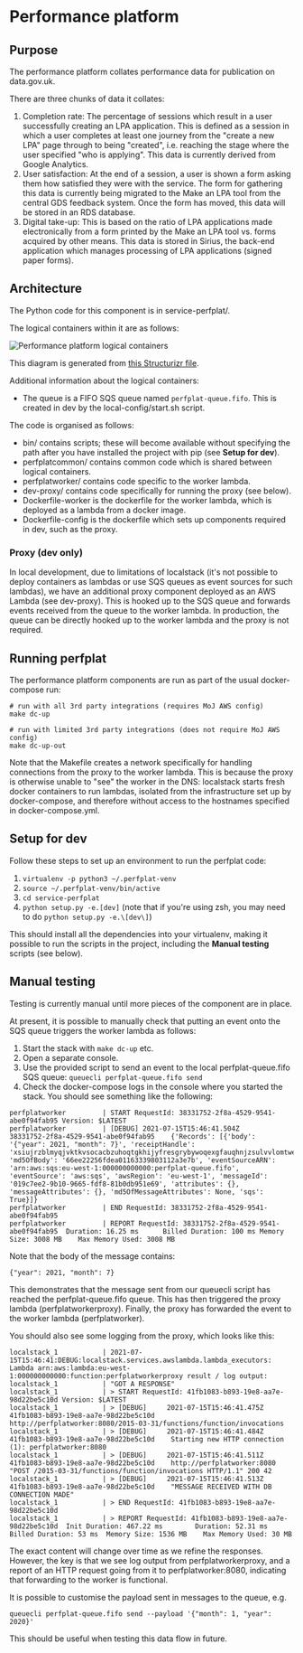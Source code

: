 # Performance platform

## Purpose

The performance platform collates performance
data for publication on data.gov.uk.

There are three chunks of data it collates:

1. Completion rate: The percentage of sessions which result in
a user successfully creating an LPA application. This is defined as
a session in which a user completes at least one journey from
the "create a new LPA" page through to being "created", i.e.
reaching the stage where the user specified "who is applying".
This data is currently derived from Google Analytics.
2. User satisfaction: At the end of a session, a user is shown
a form asking them how satisfied they were with the service.
The form for gathering this data is currently being
migrated to the Make an LPA tool from the central GDS feedback
system. Once the form has moved, this data will be stored in an
RDS database.
3. Digital take-up: This is based on the ratio of LPA applications
made electronically from a form printed by the Make an LPA tool
vs. forms acquired by other means. This data is stored in Sirius,
the back-end application which manages processing of LPA
applications (signed paper forms).

## Architecture

The Python code for this component is in service-perfplat/.

The logical containers within it are as follows:

![Performance platform logical containers](../images/perfplat_logical_containers.png)

This diagram is generated from [this Structurizr file](perfplat_v3_embedded.structurizr).

Additional information about the logical containers:

* The queue is a FIFO SQS queue named `perfplat-queue.fifo`. This is
created in dev by the local-config/start.sh script.

The code is organised as follows:

* bin/ contains scripts; these will become available without specifying
the path after you have installed the project with pip (see **Setup for dev**).
* perfplatcommon/ contains common code which is shared between logical
containers.
* perfplatworker/ contains code specific to the worker lambda.
* dev-proxy/ contains code specifically for running the proxy (see below).
* Dockerfile-worker is the dockerfile for the worker lambda, which is
deployed as a lambda from a docker image.
* Dockerfile-config is the dockerfile which sets up components required
in dev, such as the proxy.

### Proxy (dev only)

In local development, due to limitations of localstack (it's not possible
to deploy containers as lambdas or use SQS queues as event sources for
such lambdas), we have an additional proxy component deployed as an
AWS Lambda (see dev-proxy). This is hooked up to the SQS queue and forwards
events received from the queue to the worker lambda. In production, the
queue can be directly hooked up to the worker lambda and the proxy is not
required.

## Running perfplat

The performance platform components are run as part of the usual
docker-compose run:

```
# run with all 3rd party integrations (requires MoJ AWS config)
make dc-up

# run with limited 3rd party integrations (does not require MoJ AWS config)
make dc-up-out
```

Note that the Makefile creates a network specifically for handling
connections from the proxy to the worker lambda. This is because
the proxy is otherwise unable to "see" the worker in the DNS:
localstack starts fresh docker containers to run lambdas, isolated
from the infrastructure set up by docker-compose, and therefore
without access to the hostnames specified in docker-compose.yml.

## Setup for dev

Follow these steps to set up an environment to run the perfplat code:

1. `virtualenv -p python3 ~/.perfplat-venv`
2. `source ~/.perfplat-venv/bin/active`
3. `cd service-perfplat`
4. `python setup.py -e.[dev]` (note that if you're using zsh, you may need
to do `python setup.py -e.\[dev\]`)

This should install all the dependencies into your virtualenv, making
it possible to run the scripts in the project, including the **Manual testing**
scripts (see below).

## Manual testing

Testing is currently manual until more pieces of the component are in
place.

At present, it is possible to manually check that putting an event onto
the SQS queue triggers the worker lambda as follows:

1. Start the stack with `make dc-up` etc.
2. Open a separate console.
3. Use the provided script to send an event to the local
perfplat-queue.fifo SQS queue: `queuecli perfplat-queue.fifo send`
4. Check the docker-compose logs in the console where you started the
stack. You should see something like the following:

```
perfplatworker         | START RequestId: 38331752-2f8a-4529-9541-abe0f94fab95 Version: $LATEST
perfplatworker         | [DEBUG] 2021-07-15T15:46:41.504Z        38331752-2f8a-4529-9541-abe0f94fab95    {'Records': [{'body': '{"year": 2021, "month": 7}', 'receiptHandle': 'xsiujrzblmyqjvktkvsocacbzuhoqtgkhijyfresgrybywoqexgfauqhnjzsulvvlomtwelghipcpikksyylljubhixqkmrgoourfkhadyfmpvxlgmxjlygfmujsxsotoymgkfxrdfzsmnhuizemhryfnrtiuxbnyldahlztinhmfbyhvksldeqlc', 'md5OfBody': '66ee22256fdea01163339803112a3e7b', 'eventSourceARN': 'arn:aws:sqs:eu-west-1:000000000000:perfplat-queue.fifo', 'eventSource': 'aws:sqs', 'awsRegion': 'eu-west-1', 'messageId': '019c7ee2-9b10-9665-fdf8-81b0db951e69', 'attributes': {}, 'messageAttributes': {}, 'md5OfMessageAttributes': None, 'sqs': True}]}
perfplatworker         | END RequestId: 38331752-2f8a-4529-9541-abe0f94fab95
perfplatworker         | REPORT RequestId: 38331752-2f8a-4529-9541-abe0f94fab95  Duration: 16.25 ms      Billed Duration: 100 ms Memory Size: 3008 MB    Max Memory Used: 3008 MB
```

Note that the body of the message contains:

```
{"year": 2021, "month": 7}
```

This demonstrates that the message sent from our queuecli script
has reached the perfplat-queue.fifo queue. This has then triggered
the proxy lambda (perfplatworkerproxy). Finally, the proxy has
forwarded the event to the worker lambda (perfplatworker).

You should also see some logging from the proxy, which looks like this:

```
localstack_1           | 2021-07-15T15:46:41:DEBUG:localstack.services.awslambda.lambda_executors: Lambda arn:aws:lambda:eu-west-1:000000000000:function:perfplatworkerproxy result / log output:
localstack_1           | "GOT A RESPONSE"
localstack_1           | > START RequestId: 41fb1083-b893-19e8-aa7e-98d22be5c10d Version: $LATEST
localstack_1           | > [DEBUG]     2021-07-15T15:46:41.475Z        41fb1083-b893-19e8-aa7e-98d22be5c10d    http://perfplatworker:8080/2015-03-31/functions/function/invocations
localstack_1           | > [DEBUG]     2021-07-15T15:46:41.484Z        41fb1083-b893-19e8-aa7e-98d22be5c10d    Starting new HTTP connection (1): perfplatworker:8080
localstack_1           | > [DEBUG]     2021-07-15T15:46:41.511Z        41fb1083-b893-19e8-aa7e-98d22be5c10d    http://perfplatworker:8080 "POST /2015-03-31/functions/function/invocations HTTP/1.1" 200 42
localstack_1           | > [DEBUG]     2021-07-15T15:46:41.513Z        41fb1083-b893-19e8-aa7e-98d22be5c10d    "MESSAGE RECEIVED WITH DB CONNECTION MADE"
localstack_1           | > END RequestId: 41fb1083-b893-19e8-aa7e-98d22be5c10d
localstack_1           | > REPORT RequestId: 41fb1083-b893-19e8-aa7e-98d22be5c10d  Init Duration: 467.22 ms        Duration: 52.31 ms      Billed Duration: 53 ms  Memory Size: 1536 MB    Max Memory Used: 30 MB
```

The exact content will change over time as we refine the responses.
However, the key is that we see log output from perfplatworkerproxy,
and a report of an HTTP request going from it to perfplatworker:8080,
indicating that forwarding to the worker is functional.

It is possible to customise the payload sent in messages to the
queue, e.g.

```
queuecli perfplat-queue.fifo send --payload '{"month": 1, "year": 2020}'
```

This should be useful when testing this data flow in future.